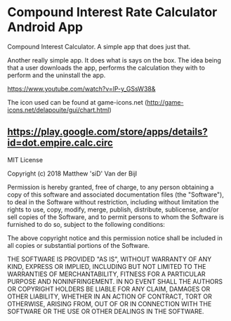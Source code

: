 # Compound Interest Rate Calculator Android App

Compound Interest Calculator. A simple app that does just that.

Another really simple app. It does what is says on the box. The idea being that a user downloads the app, performs the calculation they with to perform and the uninstall the app.

https://www.youtube.com/watch?v=lP-y_GSsW38&

The icon used can be found at game-icons.net
(http://game-icons.net/delapouite/gui/chart.html)

## https://play.google.com/store/apps/details?id=dot.empire.calc.circ

MIT License

Copyright (c) 2018 Matthew 'siD' Van der Bijl

Permission is hereby granted, free of charge, to any person obtaining a copy of this software and associated documentation files (the "Software"), to deal in the Software without restriction, including without limitation the rights to use, copy, modify, merge, publish, distribute, sublicense, and/or sell copies of the Software, and to permit persons to whom the Software is furnished to do so, subject to the following conditions:

The above copyright notice and this permission notice shall be included in all copies or substantial portions of the Software.

THE SOFTWARE IS PROVIDED "AS IS", WITHOUT WARRANTY OF ANY KIND, EXPRESS OR IMPLIED, INCLUDING BUT NOT LIMITED TO THE WARRANTIES OF MERCHANTABILITY, FITNESS FOR A PARTICULAR PURPOSE AND NONINFRINGEMENT. IN NO EVENT SHALL THE AUTHORS OR COPYRIGHT HOLDERS BE LIABLE FOR ANY CLAIM, DAMAGES OR OTHER LIABILITY, WHETHER IN AN ACTION OF CONTRACT, TORT OR OTHERWISE, ARISING FROM, OUT OF OR IN CONNECTION WITH THE SOFTWARE OR THE USE OR OTHER DEALINGS IN THE SOFTWARE.
